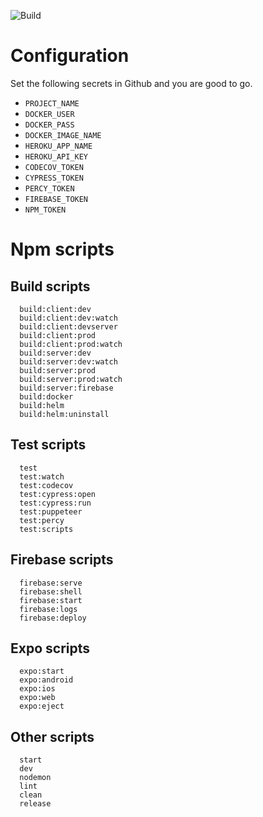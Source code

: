 ![Build](https://github.com/jsDrome/jsDrome/workflows/Build/badge.svg?branch=master)

# Configuration

Set the following secrets in Github and you are good to go.

  - `PROJECT_NAME`
  - `DOCKER_USER`
  - `DOCKER_PASS`
  - `DOCKER_IMAGE_NAME`
  - `HEROKU_APP_NAME`
  - `HEROKU_API_KEY`
  - `CODECOV_TOKEN`
  - `CYPRESS_TOKEN`
  - `PERCY_TOKEN`
  - `FIREBASE_TOKEN`
  - `NPM_TOKEN`

# Npm scripts

## Build scripts

```shell
  build:client:dev
  build:client:dev:watch
  build:client:devserver
  build:client:prod
  build:client:prod:watch
  build:server:dev
  build:server:dev:watch
  build:server:prod
  build:server:prod:watch
  build:server:firebase
  build:docker
  build:helm
  build:helm:uninstall
```

## Test scripts

```shell
  test
  test:watch
  test:codecov
  test:cypress:open
  test:cypress:run
  test:puppeteer
  test:percy
  test:scripts
```

## Firebase scripts

```shell
  firebase:serve
  firebase:shell
  firebase:start
  firebase:logs
  firebase:deploy
```

## Expo scripts

```shell
  expo:start
  expo:android
  expo:ios
  expo:web
  expo:eject
```

## Other scripts

```shell
  start
  dev
  nodemon
  lint
  clean
  release
```
